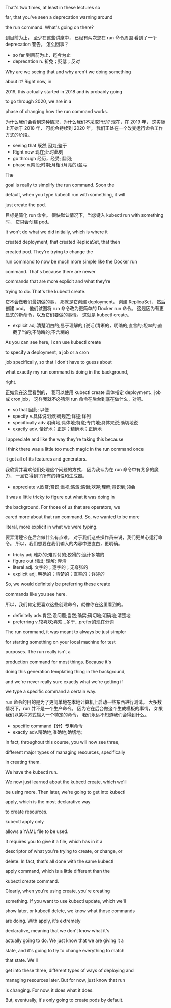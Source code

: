 That's two times, at least in these lectures so

far, that you've seen a deprecation warning around

the run command. What's going on there?

到目前为止，
至少在这些讲座中，
已经有两次您在 run 命令周围
看到了一个 deprecation 警告。
怎么回事？
* so far 到目前为止，迄今为止
* deprecation n. 祈免；贬低；反对

Why are we seeing that and why aren't we doing something

about it? Right now, in

2019, this actually started in 2018 and is probably going

to go through 2020, we are in a

phase of changing how the run command works.

为什么我们会看到这种情况，为什么我们不采取行动?
现在，在 2019 年，
这实际上开始于 2018 年，
可能会持续到 2020 年，
我们正处在一个改变运行命令工作方式的阶段。
* seeing that 既然;因为;鉴于
* Right now 现在;此时此刻
* go through 经历，经受; 翻阅;
* phase n.阶段;时期;月相;(月亮的)盈亏

The

goal is really to simplify the run command. Soon the

default, when you type kubectl run with something, it will

just create the pod.

目标是简化 run 命令。
很快默认情况下，当您键入 kubectl run with something 时，
它只会创建 pod。

It won't do what we did initially, which is where it

created deployment, that created ReplicaSet, that then

created pod. They're trying to change the

run command to now be much more simple like the Docker run

command. That's because there are newer

commands that are more explicit and what they're

trying to do. That's the kubectl create.

它不会做我们最初做的事，
那就是它创建 deployment，
创建 ReplicaSet，
然后创建 pod。
他们试图将 run 命令改为更简单的 Docker run 命令。
这是因为有更显式的新命令，以及它们要做的事情。
这就是 kubectl create。
* explicit adj.清楚明白的;易于理解的;(说话)清晰的，明确的;直言的;坦率的;直截了当的;不隐晦的;不含糊的

As you can see here, I can use kubectl create

to specify a deployment, a job or a cron

job specifically, so that I don't have to guess about

what exactly my run command is doing in the background,

right.

正如您在这里看到的，
我可以使用 kubectl create 
具体指定 deployment、job 或 cron job，
这样我就不必猜测 run 命令在后台到底在做什么，对吧。
* so that 因此; 以便
* specify v.具体说明;明确规定;详述;详列
* specifically adv.明确地;具体地;特意;专门地;具体来说;确切地说
* exactly adv. 恰好地；正是；精确地；正确地

I appreciate and like the way they're taking this because

I think there was a little too much magic in the run command once

it got all of its features and generators.

我欣赏并喜欢他们处理这个问题的方式，
因为我认为在 run 命令中有太多的魔力，
一旦它得到了所有的特性和生成器。
* appreciate v.欣赏;赏识;重视;感激;感谢;欢迎;理解;意识到;领会

It was a little tricky to figure out what it was doing in

the background. For those of us that are operators, we

cared more about that run command. So, we wanted to be more

literal, more explicit in what we were typing.

要弄清楚它在后台做什么有点难。
对于我们这些操作员来说，我们更关心运行命令。
所以，我们想要在我们输入的内容中更直白，更明确。
* tricky adj.难办的;难对付的;狡猾的;诡计多端的
* figure out 想出; 理解; 弄清
* literal adj. 文字的；逐字的；无夸张的
* explicit adj. 明确的；清楚的；直率的；详述的

So, we would definitely be preferring these create

commands like you see here.

所以，我们肯定更喜欢这些创建命令，就像你在这里看到的。
* definitely adv.肯定;没问题;当然;确实;确切地;明确地;清楚地
* preferring v.较喜欢;喜欢…多于…prefer的现在分词

The run command, it was meant to always be just simpler

for starting something on your local machine for test

purposes. The run really isn't a

production command for most things. Because it's

doing this generation templating thing in the background,

and we're never really sure exactly what we're getting if

we type a specific command a certain way.

run 命令的目的是为了更简单地在本地计算机上启动一些东西进行测试。
大多数情况下，run 并不是一个生产命令。
因为它在后台做这个生成模板的事情，
如果我们以某种方式输入一个特定的命令，
我们永远不知道我们会得到什么。
* specific command【计】专用命令
* exactly adv.精确地;准确地;确切地;

In fact, throughout this course, you will now see three,

different major types of managing resources, specifically

in creating them.

We have the kubectl run.

We now just learned about the kubectl create, which we'll

be using more. Then later, we're going to get into kubectl

apply, which is the most declarative way

to create resources.

kubectl apply only

allows a YAML file to be used.

It requires you to give it a file, which has in it a

descriptor of what you're trying to create, or change, or

delete. In fact, that's all done with the same kubectl

apply command, which is a little different than the

kubectl create command.

Clearly, when you're using create, you're creating

something. If you want to use kubectl update, which we'll

show later, or kubectl delete, we know what those commands

are doing. With apply, it's extremely

declarative, meaning that we don't know what it's

actually going to do. We just know that we are giving it a

state, and it's going to try to change everything to match

that state. We'll

get into these three, different types of ways of deploying and

managing resources later. But for now, just know that run

is changing. For now, it does what it does.

But, eventually, it's only going to create pods by default.
